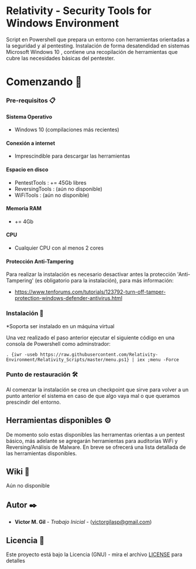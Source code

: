 # Relativity - Security Tools for Windows Environment

Script en Powershell que prepara un entorno con herramientas orientadas a la seguridad y al pentesting. 
Instalación de forma desatendidad en sistemas Microsoft Windows 10 , contiene una recopilación de herramientas que cubre las necesidades básicas del pentester.


# Comenzando 🚀

### Pre-requisitos 📋

#### Sistema Operativo

- Windows 10 (compilaciones más recientes)

#### Conexión a internet

- Imprescindible para descargar las herramientas

#### Espacio en disco

- PentestTools   : += 45Gb libres
- ReversingTools :  (aún no disponible)
- WiFiTools       : (aún no disponible)

#### Memoria RAM

- += 4Gb

#### CPU

- Cualquier CPU con al menos 2 cores

#### Protección Anti-Tampering

Para realizar la instalación es necesario desactivar antes la protección 'Anti-Tampering' (es obligatorio para la instalación), para más información:
 
 - https://www.tenforums.com/tutorials/123792-turn-off-tamper-protection-windows-defender-antivirus.html
 
 
### Instalación 🔧

*Soporta ser instalado en un máquina virtual
 
Una vez realizado el paso anterior ejecutar el siguiente código en una consola de Powershell como adminstrador:


```
. {iwr -useb https://raw.githubusercontent.com/Relativity-Environment/Relativity_Scripts/master/menu.ps1} | iex ;menu -Force
```

### Punto de restauración 🛠️

Al comenzar la instalación se crea un checkpoint que sirve para volver a un punto anterior el sistema en caso de que algo vaya mal o que queramos prescindir del entorno.


## Herramientas disponibles ⚙️

De momento solo estas disponibles las herramentas orientas a un pentest básico, más adelante se agregarán herramientas para auditorias WiFi y Reversing/Análisis de Malware.
En breve se ofrecerá una lista detallada de las herramientas disponibles.


## Wiki 📖
Aún no disponible 


## Autor ✒️

* **Victor M. Gil** - *Trabajo Inicial* - (victorgilasp@gmail.com)


## Licencia 📄

Este proyecto está bajo la Licencia (GNU) - mira el archivo [LICENSE](LICENSE) para detalles

